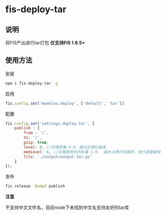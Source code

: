 # fis-deploy-tar

## 说明

将FIS产出进行tar打包 **仅支持FIS 1.8.5+**

## 使用方法

安装

```bash
npm i fis-deploy-tar -g
```

启用

```javascript
fis.config.set('modules.deploy', ['default', 'tar'])
```

配置

```javascript
fis.config.set('settings.deploy.tar', {
    publish : {
        from : '/',
        to: '/',
        gzip: true,
        level: 0, //压缩质量 0-9，越大压缩比越高
        memLevel: 6, //压缩使用的内存量 1-9， 越大占用内存越多，执行速度越快
        file: './output/output.tar.gz'
    }
});
```

发布

```bash
fis release -Dompd publish
```

**注意**

不支持中文文件名，目前node下未找到中文名支持友好的tar库
